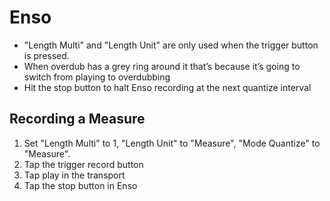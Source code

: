 # Enso

- "Length Multi" and "Length Unit" are only used when the trigger button is pressed.
- When overdub has a grey ring around it that’s because it’s going to switch from playing to overdubbing
- Hit the stop button to halt Enso recording at the next quantize interval

## Recording a Measure

1. Set "Length Multi" to 1, "Length Unit" to "Measure", "Mode Quantize" to "Measure".
2. Tap the trigger record button
3. Tap play in the transport
4. Tap the stop button in Enso
